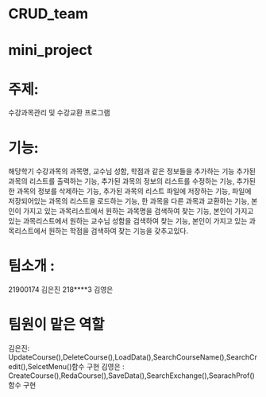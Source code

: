 # CRUD_team
# mini_project
# 주제: 
수강과목관리 및 수강교환 프로그램
# 기능: 
해당학기 수강과목의 과목명, 교수님 성함, 학점과 같은 정보들을 추가하는 기능 
추가된 과목의 리스트를 출력하는 기능, 추가된 과목의 정보의 리스트를 수정하는 기능, 추가된 한 과목의 정보를 삭제하는 기능,
추가된 과목의 리스트 파일에 저장하는 기능, 파일에 저장되어있는 과목의 리스트을 로드하는 기능, 한 과목을 다른 과목과 교환하는 기능,
본인이 가지고 있는 과목리스트에서 원하는 과목명을 검색하여 찾는 기능, 본인이 가지고 있는 과목리스트에서 원하는 교수님 성함을 검색하여 찾는 기능, 본인이 가지고      있는 과목리스트에서 원하는 학점을 검색하여 찾는 기능을 갖추고있다.
# 팀소개 : 
21900174 김은진 218****3 김영은
# 팀원이 맡은 역할
김은진:  UpdateCourse(),DeleteCourse(),LoadData(),SearchCourseName(),SearchCredit(),SelcetMenu()함수 구현
김영은 : CreateCourse(),RedaCourse(),SaveData(),SearchExchange(),SearachProf() 함수 구현
